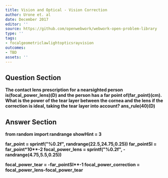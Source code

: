 ```yaml
---
title: Vision and Optical - Vision Correction
author: Urone et. al
date: December 2017
editor: ''
source: https://github.com/openwebwork/webwork-open-problem-library
type: ''
tags:
- focalgeometriclawlightopticsrayvision
outcomes:
- TBD
assets: ''
---
```


## Question Section 

<b>
The contact lens prescription for a nearsighted person is(focal_power_lens)(D) and the person has a far point of(far_point)(cm). What is the power of the tear layer between the cornea and the lens if the correction is ideal, taking the tear layer into account?
ans_rule(40)(D)


## Answer Section

from random import randrange
showHint = 3

far_point = sprintf("%0.2f", randrange(22.5,24.75,0.25))
far_pointSI = far_point*10**-2
focal_power_lens = sprintf("%0.2f", -randrange(4.75,5.5,0.25))

focal_power_tear = -far_pointSI**-1
focal_power_correction = focal_power_lens-focal_power_tear